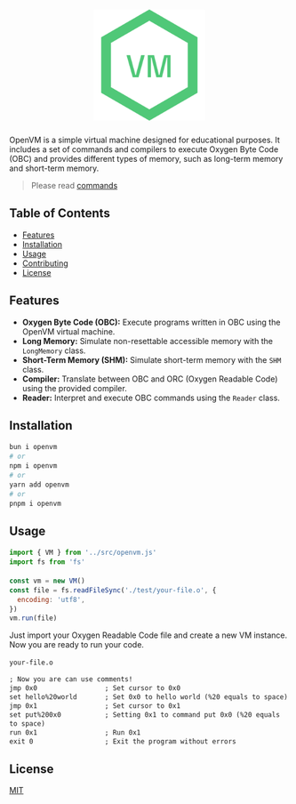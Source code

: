 <h1 align="center">
  <img src="./logo.png" alt="OpenVM" height="200" />
</h1>

OpenVM is a simple virtual machine designed for educational purposes. It includes a set of commands
and compilers to execute Oxygen Byte Code (OBC) and provides different types of memory, such as
long-term memory and short-term memory.

> Please read [commands](https://github.com/kad1rr/openvm/blob/master/docs/commands.md)

## Table of Contents

- [Features](#features)
- [Installation](#installation)
- [Usage](#usage)
- [Contributing](#contributing)
- [License](#license)

## Features

- **Oxygen Byte Code (OBC):** Execute programs written in OBC using the OpenVM virtual machine.
- **Long Memory:** Simulate non-resettable accessible memory with the `LongMemory` class.
- **Short-Term Memory (SHM):** Simulate short-term memory with the `SHM` class.
- **Compiler:** Translate between OBC and ORC (Oxygen Readable Code) using the provided compiler.
- **Reader:** Interpret and execute OBC commands using the `Reader` class.

## Installation

```bash
bun i openvm
# or
npm i openvm
# or
yarn add openvm
# or
pnpm i openvm
```

## Usage

```javascript
import { VM } from '../src/openvm.js'
import fs from 'fs'

const vm = new VM()
const file = fs.readFileSync('./test/your-file.o', {
  encoding: 'utf8',
})
vm.run(file)
```

Just import your Oxygen Readable Code file and create a new VM instance. Now you are ready to run
your code.

`your-file.o`

```oxygen
; Now you are can use comments!
jmp 0x0                 ; Set cursor to 0x0
set hello%20world       ; Set 0x0 to hello world (%20 equals to space)
jmp 0x1                 ; Set cursor to 0x1
set put%200x0           ; Setting 0x1 to command put 0x0 (%20 equals to space)
run 0x1                 ; Run 0x1
exit 0                  ; Exit the program without errors
```

## License

[MIT](https://github.com/kad1rr/openvm/blob/master/LICENSE)
